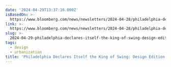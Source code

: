 ```yaml
---
date: '2024-04-29T13:37:16.000Z'
isBasedOn: >-
  https://www.bloomberg.com/news/newsletters/2024-04-28/philadelphia-declares-itself-the-king-of-swing-design-edition
link: >-
  https://www.bloomberg.com/news/newsletters/2024-04-28/philadelphia-declares-itself-the-king-of-swing-design-edition
slug: >-
  2024-04-29-philadelphia-declares-itself-the-king-of-swing-design-edition-bloomberg
tags:
  - design
  - urbanization
title: 'Philadelphia Declares Itself the King of Swing: Design Edition - Bloomberg'
---
```


